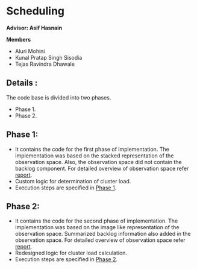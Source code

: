 # Scheduling

**Advisor: Asif Hasnain**

**Members**

* Aluri Mohini
* Kunal Pratap Singh Sisodia
* Tejas Ravindra Dhawale

## Details :

The code base is divided into two phases. 
* Phase 1.
* Phase 2.

## Phase 1:

* It contains the code for the first phase of implementation. The implementation was based on the stacked 
representation of the observation space. Also, the observation space did not contain the backlog component. For detailed overview of observation space refer [report](https://github.com/CN-UPB/pg-aicon/blob/master/Scheduling/documentation/Employing_Reinforcement_Learning_Algorithms_to_solve_Cluster_Scheduling_Problem.pdf). 
* Custom logic for determination of cluster load.
* Execution steps are specified in [Phase 1](https://github.com/CN-UPB/pg-aicon/blob/master/Scheduling/src/Phase1).


## Phase 2:

* It contains the code for the second phase of implementation. The implementation was based on the image like 
representation of the observation space. Summarized backlog information also added in the observation space. For detailed overview of observation space refer [report](https://github.com/CN-UPB/pg-aicon/blob/master/Scheduling/documentation/Employing_Reinforcement_Learning_Algorithms_to_solve_Cluster_Scheduling_Problem.pdf).
* Redesigned logic for cluster load calculation.
* Execution steps are specified in [Phase 2](https://github.com/CN-UPB/pg-aicon/blob/master/Scheduling/src/Phase2).


